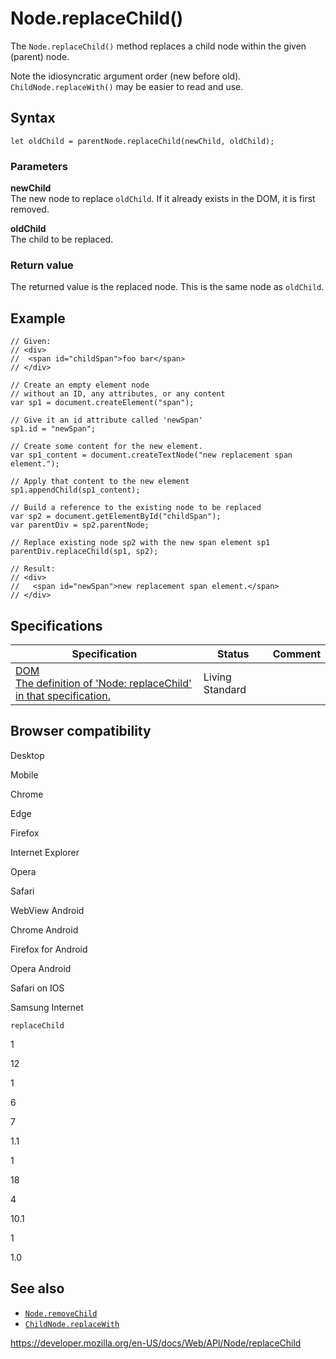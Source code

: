 # Node.replaceChild()

The `Node.replaceChild()` method replaces a child node within the given (parent) node.

Note the idiosyncratic argument order (new before old). `ChildNode.replaceWith()` may be easier to read and use.

## Syntax

    let oldChild = parentNode.replaceChild(newChild, oldChild);

### Parameters

**newChild**  
The new node to replace `oldChild`. If it already exists in the DOM, it is first removed.

**oldChild**  
The child to be replaced.

### Return value

The returned value is the replaced node. This is the same node as `oldChild`.

## Example

    // Given:
    // <div>
    //  <span id="childSpan">foo bar</span>
    // </div>

    // Create an empty element node
    // without an ID, any attributes, or any content
    var sp1 = document.createElement("span");

    // Give it an id attribute called 'newSpan'
    sp1.id = "newSpan";

    // Create some content for the new element.
    var sp1_content = document.createTextNode("new replacement span element.");

    // Apply that content to the new element
    sp1.appendChild(sp1_content);

    // Build a reference to the existing node to be replaced
    var sp2 = document.getElementById("childSpan");
    var parentDiv = sp2.parentNode;

    // Replace existing node sp2 with the new span element sp1
    parentDiv.replaceChild(sp1, sp2);

    // Result:
    // <div>
    //   <span id="newSpan">new replacement span element.</span>
    // </div>

## Specifications

<table><thead><tr class="header"><th>Specification</th><th>Status</th><th>Comment</th></tr></thead><tbody><tr class="odd"><td><a href="https://dom.spec.whatwg.org/#dom-node-replacechild">DOM<br />
<span class="small">The definition of 'Node: replaceChild' in that specification.</span></a></td><td><span class="spec-living">Living Standard</span></td><td></td></tr></tbody></table>

## Browser compatibility

Desktop

Mobile

Chrome

Edge

Firefox

Internet Explorer

Opera

Safari

WebView Android

Chrome Android

Firefox for Android

Opera Android

Safari on IOS

Samsung Internet

`replaceChild`

1

12

1

6

7

1.1

1

18

4

10.1

1

1.0

## See also

- [`Node.removeChild`](removechild)
- [`ChildNode.replaceWith`](../childnode/replacewith)

<a href="https://developer.mozilla.org/en-US/docs/Web/API/Node/replaceChild" class="_attribution-link">https://developer.mozilla.org/en-US/docs/Web/API/Node/replaceChild</a>
